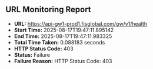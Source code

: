 ## URL Monitoring Report

- **URL:** https://api-gw1-prod1.fisglobal.com/gw/v1/health
- **Start Time:** 2025-08-17T19:47:11.895142
- **End Time:** 2025-08-17T19:47:11.983325
- **Total Time Taken:** 0.088183 seconds
- **HTTP Status Code:** 403
- **Status:** Failure
- **Failure Reason:** HTTP Status Code: 403
